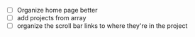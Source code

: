 - [ ] Organize home page better
- [ ] add projects from array
- [ ] organize the scroll bar links to where they're in the project
